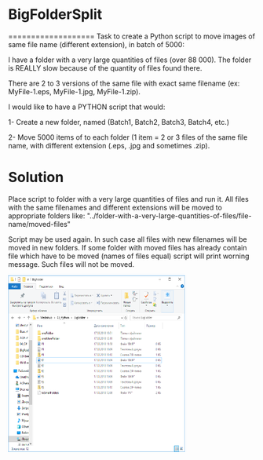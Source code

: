 # BigFolderSplit
===================
Task to create a Python script to move images of same file name (different extension), in batch of 5000:

I have a folder with a very large quantities of files (over 88 000). The folder is REALLY slow because of the quantity of files found there.

There are 2 to 3 versions of the same file with exact same filename (ex: MyFile-1.eps, MyFile-1.jpg, MyFile-1.zip). 

I would like to have a PYTHON script that would:

1- Create a new folder, named (Batch1, Batch2, Batch3, Batch4, etc.)

2- Move 5000 items of to each folder (1 item = 2 or 3 files of the same file name, with different extension (.eps, .jpg and sometimes .zip).

Solution
==================
Place script to folder with a very large quantities of files and run it.
All files with the same filenames and different extensions will be moved to appropriate folders like: 
"../folder-with-a-very-large-quantities-of-files/file-name/moved-files"

Script may be used again. In such case all files with new filenames will be moved in new folders.
If some folder with moved files has already contain file which have to be moved (names of files equal) script will print worning message. Such files will not be moved.

<a href="url"><img src="https://github.com/aTasja/BigFolderSplit/blob/master/start.png" align="left" height="360" width="360"></a>

